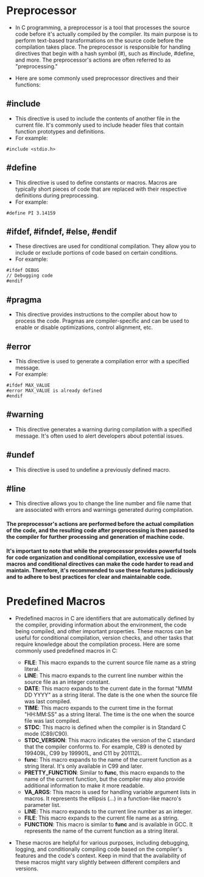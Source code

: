 # Preprocessor

* In C programming, a preprocessor is a tool that processes the source code before it's actually compiled by the compiler. Its main purpose is to perform text-based transformations on the source code before the compilation takes place. The preprocessor is responsible for handling directives that begin with a hash symbol (#), such as #include, #define, and more. The preprocessor's actions are often referred to as "preprocessing."

* Here are some commonly used preprocessor directives and their functions:

## #include

* This directive is used to include the contents of another file in the current file. It's commonly used to include header files that contain function prototypes and definitions. 
* For example:
~~~~
#include <stdio.h>
~~~~

## #define

* This directive is used to define constants or macros. Macros are typically short pieces of code that are replaced with their respective definitions during preprocessing. 
* For example:
~~~~
#define PI 3.14159
~~~~

## #ifdef, #ifndef, #else, #endif

* These directives are used for conditional compilation. They allow you to include or exclude portions of code based on certain conditions. 
* For example:
~~~~
#ifdef DEBUG
// Debugging code
#endif
~~~~

## #pragma

* This directive provides instructions to the compiler about how to process the code. Pragmas are compiler-specific and can be used to enable or disable optimizations, control alignment, etc.

## #error

* This directive is used to generate a compilation error with a specified message. 
* For example:
~~~~
#ifdef MAX_VALUE
#error MAX_VALUE is already defined
#endif
~~~~

## #warning

* This directive generates a warning during compilation with a specified message. It's often used to alert developers about potential issues.

## #undef

* This directive is used to undefine a previously defined macro.

## #line

* This directive allows you to change the line number and file name that are associated with errors and warnings generated during compilation.

#### The preprocessor's actions are performed before the actual compilation of the code, and the resulting code after preprocessing is then passed to the compiler for further processing and generation of machine code.

#### It's important to note that while the preprocessor provides powerful tools for code organization and conditional compilation, excessive use of macros and conditional directives can make the code harder to read and maintain. Therefore, it's recommended to use these features judiciously and to adhere to best practices for clear and maintainable code.

# Predefined Macros

* Predefined macros in C are identifiers that are automatically defined by the compiler, providing information about the environment, the code being compiled, and other important properties. These macros can be useful for conditional compilation, version checks, and other tasks that require knowledge about the compilation process. Here are some commonly used predefined macros in C:
	* __FILE__: This macro expands to the current source file name as a string literal.
	* __LINE__: This macro expands to the current line number within the source file as an integer constant.
	* __DATE__: This macro expands to the current date in the format "MMM DD YYYY" as a string literal. The date is the one when the source file was last compiled.
	* __TIME__: This macro expands to the current time in the format "HH:MM:SS" as a string literal. The time is the one when the source file was last compiled.
	* __STDC__: This macro is defined when the compiler is in Standard C mode (C89/C90).
	* __STDC_VERSION__: This macro indicates the version of the C standard that the compiler conforms to. For example, C89 is denoted by 199409L, C99 by 199901L, and C11 by 201112L.
	* __func__: This macro expands to the name of the current function as a string literal. It's only available in C99 and later.
	* __PRETTY_FUNCTION__: Similar to __func__, this macro expands to the name of the current function, but the compiler may also provide additional information to make it more readable.
	* __VA_ARGS__: This macro is used for handling variable argument lists in macros. It represents the ellipsis (...) in a function-like macro's parameter list.
	* __LINE__: This macro expands to the current line number as an integer.
	* __FILE__: This macro expands to the current file name as a string.
	* __FUNCTION__: This macro is similar to __func__ and is available in GCC. It represents the name of the current function as a string literal.

* These macros are helpful for various purposes, including debugging, logging, and conditionally compiling code based on the compiler's features and the code's context. Keep in mind that the availability of these macros might vary slightly between different compilers and versions.
